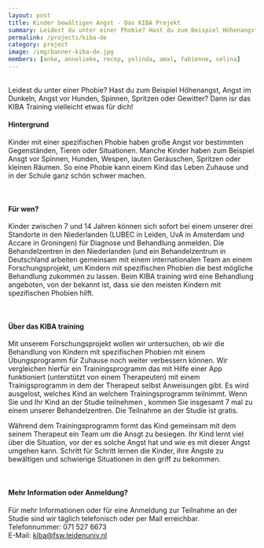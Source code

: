 ```yaml
---
layout: post
title: Kinder bewältigen Angst - Das KIBA Projekt
summary: Leidest du unter einer Phobie? Hast du zum Beispiel Höhenangst, Angst im Dunkeln, Angst vor Hunden, Spinnen, Spritzen oder Gewitter? Dann isr das KIBA Training vielleicht etwas für dich! 
permalink: /projects/kiba-de
category: project
image: /img/banner-kiba-de.jpg
members: [anke, annelieke, recep, yolinda, amal, fabienne, selina]
---
```


<br>
Leidest du unter einer Phobie? Hast du zum Beispiel Höhenangst, Angst im Dunkeln, Angst vor Hunden, Spinnen, Spritzen oder Gewitter? Dann isr das KIBA Training vielleicht etwas für dich! 

<br>

#### Hintergrund
Kinder mit einer spezifischen Phobie haben große Angst vor bestimmten Gegenständen, Tieren oder Situationen. Manche Kinder haben zum Beispiel Ansgt vor Spinnen, Hunden, Wespen, lauten Geräuschen, Spritzen oder kleinen Räumen. So eine Phobie kann einem Kind  das Leben Zuhause und in der Schule ganz schön schwer machen. 

<br> 

#### Für wen?
Kinder zwischen 7 und 14 Jahren können sich sofort bei einem unserer drei Standorte in den Niederlanden (LUBEC in Leiden, UvA in Amsterdam und Accare in Groningen) für Diagnose und Behandlung anmelden. Die Behandelzentren in den Niederlanden (und ein Behandelzentrum in Deutschland arbeiten gemeinsam mit einem internationalen Team an einem Forschungsprojekt, um Kindern mit spezifischen Phobien die best mögliche Behandlung zukommen zu lassen. Beim KIBA training wird eine Behandlung angeboten, von der bekannt ist, dass sie den meisten Kindern mit spezifischen Phobien hilft.

<br> 


#### Über das KIBA training
Mit unserem Forschungsprojekt wollen wir untersuchen, ob wir die Behandlung von Kindern mit spezifischen Phobien mit einem Übungsprogramm für Zuhause noch weiter verbessern können. Wir vergleichen hierfür ein Trainingsprogramm das mit Hilfe einer App funktioniert (unterstützt von einem Therapeuten) mit einem Trainigsprogramm in dem der Therapeut selbst Anweisungen gibt. Es wird ausgelost, welches Kind an welchem Trainingsprogramm teilnimmt. Wenn Sie und Ihr Kind an der Studie teilnehmen , kommen Sie insgesamt 7 mal zu einem unserer Behandelzentren. Die Teilnahme an der Studie ist gratis.  

Während dem Trainingsprogramm formt das Kind gemeinsam mit dem seinem Therapeut ein Team um  die Ansgt zu besiegen. Ihr Kind lernt viel über die Situation, vor der es solche Angst hat und wie es mit dieser Angst umgehen kann. Schritt für Schritt lernen die Kinder, ihre Ängste zu bewältigen und schwierige Situationen in den griff zu bekommen.

<br> 

#### Mehr Information oder Anmeldung?
Für mehr Informationen oder für eine Anmeldung zur Teilnahme an der Studie sind wir täglich telefonisch oder per Mail erreichbar. 
<br>
Telefonnummer: 071 527 6673
<br>
E-Mail: kiba@fsw.leidenuniv.nl


<br>
